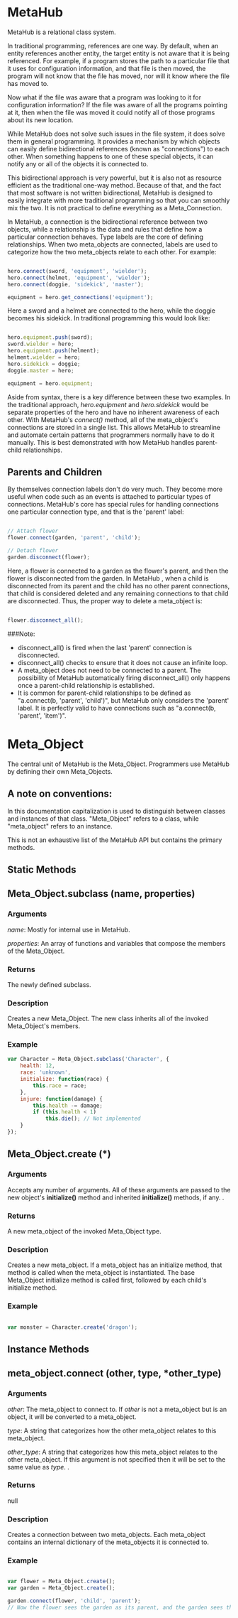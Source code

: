 MetaHub
=======

MetaHub is a relational class system.

In traditional programming, references are one way. By default, when an entity references another entity, the target entity is not aware that it is being referenced. For example, if a program stores the path to a particular file that it uses for configuration information, and that file is then moved, the program will not know that the file has moved, nor will it know where the file has moved to.

Now what if the file was aware that a program was looking to it for configuration information? If the file was aware of all the programs pointing at it, then when the file was moved it could notify all of those programs about its new location.

While MetaHub does not solve such issues in the file system, it does solve them in general programming. It provides a mechanism by which objects can easily define bidirectional references (known as "connections") to each other.  When something happens to one of these special objects, it can notify any or all of the objects it is connected to.

This bidirectional approach is very powerful, but it is also not as resource efficient as the traditional one-way method.  Because of that, and the fact that most software is not written bidirectional, MetaHub is designed to easily integrate with more traditional programming so that you can smoothly mix the two.  It is not practical to define everything as a Meta_Connection.

In MetaHub, a connection is the bidirectional reference between two objects, while a relationship is the data and rules that define how a particular connection behaves.  Type labels are the core of defining relationships.  When two meta_objects are connected, labels are used to categorize how the two meta_objects relate to each other.  For example:

```javascript

hero.connect(sword, 'equipment', 'wielder');
hero.connect(helmet, 'equipment', 'wielder');
hero.connect(doggie, 'sidekick', 'master');

equipment = hero.get_connections('equipment');
```

Here a sword and a helmet are connected to the hero, while the doggie becomes his sidekick.  In traditional programming this would look like:

```javascript

hero.equipment.push(sword);
sword.wielder = hero;
hero.equipment.push(helment);
helment.wielder = hero;
hero.sidekick = doggie;
doggie.master = hero;

equipment = hero.equipment;
```

Aside from syntax, there is a key difference between these two examples. In the traditional approach, *hero.equipment* and *hero.sidekick* would be separate properties of the hero and have no inherent awareness of each other. With MetaHub's *connect()* method, all of the meta_object's connections are stored in a single list.  This allows MetaHub to streamline and automate certain patterns that programmers normally have to do it manually. This is best demonstrated with how MetaHub handles parent-child relationships.

Parents and Children
------------------------------

By themselves connection labels don't do very much.  They become more useful when code such as an events is attached to particular types of connections. MetaHub's core has special rules for handling connections one particular connection type, and that is the 'parent' label:

```javascript

// Attach flower
flower.connect(garden, 'parent', 'child');

// Detach flower
garden.disconnect(flower);
```

Here, a flower is connected to a garden as the flower's parent, and then the flower is disconnected from the garden. In MetaHub , when a child is disconnected from its parent and the child has no other parent connections, that child is considered deleted and any remaining connections to that child are disconnected. Thus, the proper way to delete a meta_object is:

```javascript

flower.disconnect_all();
```

###Note:
* disconnect_all() is fired when the last 'parent' connection is disconnected.
* disconnect_all() checks to ensure that it does not cause an infinite loop.
* A meta_object does not need to be connected to a parent. The possibility of MetaHub automatically firing disconnect_all() only happens once a parent-child relationship is established.
* It is common for parent-child relationships to be defined as "a.connect(b, 'parent', 'child')", but MetaHub only considers the 'parent' label.  It is perfectly valid to have connections such as "a.connect(b, 'parent', 'item')".

Meta_Object
=========

The central unit of MetaHub is the Meta_Object.  Programmers use MetaHub by defining their own Meta_Objects. 

A note on conventions:
---------------------------------
In this documentation capitalization is used to distinguish between classes and instances of that class.  "Meta_Object" refers to a class, while "meta_object" refers to an instance.

This is not an exhaustive list of the MetaHub API but contains the primary methods.

## Static Methods

Meta_Object.subclass (name, properties)
-------------------------------------------------------------------

### Arguments
*name*:
Mostly for internal use in MetaHub.

*properties*:
An array of functions and variables that compose the members of the Meta_Object.

### Returns

The newly defined subclass.

### Description

Creates a new Meta_Object. The new class inherits all of the invoked Meta_Object's members.

### Example

```javascript
var Character = Meta_Object.subclass('Character', {
	health: 12,
	race: 'unknown',
	initialize: function(race) {
		this.race = race;
	},
	injure: function(damage) {
		this.health -= damage;
		if (this.health < 1)
        	this.die(); // Not implemented
	}
});
```

Meta_Object.create (*)
-------------------------------------------------------------------

### Arguments

Accepts any number of arguments.  All of these arguments are passed to the new object's __initialize()__ method and inherited  __initialize()__ methods, if any.
.
### Returns

A new meta_object of the invoked Meta_Object type.

### Description

Creates a new meta_object.  If a meta_object has an initialize method, that method is called when the meta_object is instantiated.  The base Meta_Object initialize method is called first, followed by each child's initialize method.

### Example

```javascript

var monster = Character.create('dragon');
```

## Instance Methods

meta_object.connect (other, type, *other_type)
-------------------------------------------------------------------

### Arguments

*other*: The meta_object to connect to.  If *other* is not a meta_object but is an object, it will be converted to a meta_object.

*type*: A string that categorizes how the other meta_object relates to this meta_object.

*other_type*: A string that categorizes how this meta_object relates to the other meta_object.  If this argument is not specified then it will be set to the same value as *type*.
.
### Returns

null

### Description

Creates a connection between two meta_objects. Each meta_object contains an internal dictionary of the meta_objects it is connected to.

### Example

```javascript

var flower = Meta_Object.create();
var garden = Meta_Object.create();

garden.connect(flower, 'child', 'parent');
// Now the flower sees the garden as its parent, and the garden sees the flower as its child.

```


